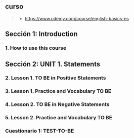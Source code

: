 
## curso 
>- https://www.udemy.com/course/english-basics-es

## Sección 1: Introduction

### 1. How to use this course


## Sección 2: UNIT 1. Statements

### 2. Lesson 1. TO BE in Positive Statements

### 3. Lesson 1. Practice and Vocabulary TO BE

### 4. Lesson 2. TO BE in Negative Statements

### 5. Lesson 2. Practice and Vocabulary TO BE

### Cuestionario 1: TEST-TO-BE 